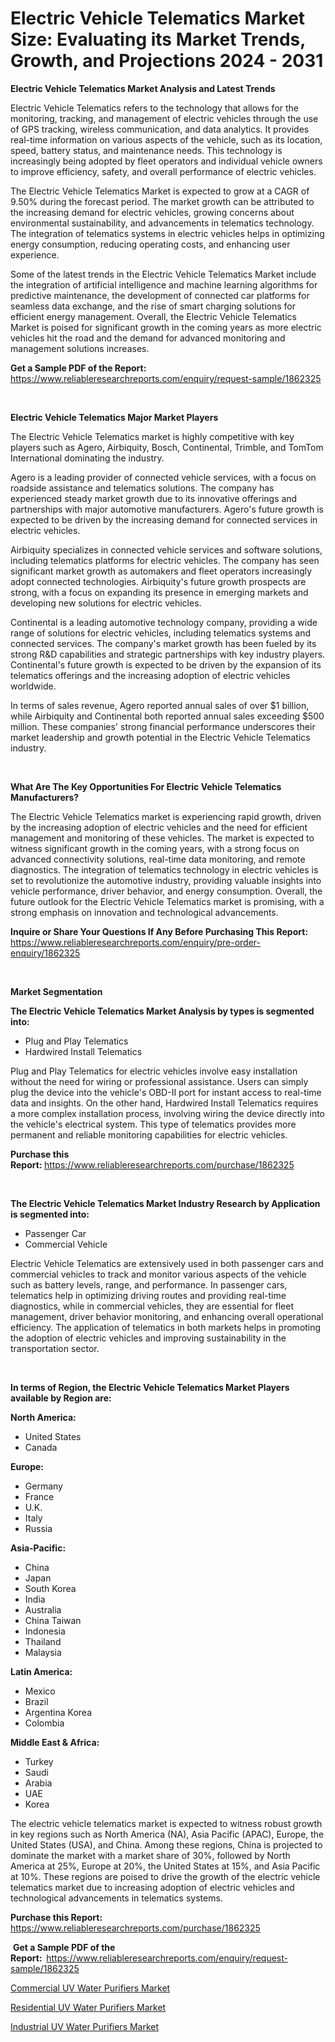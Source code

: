 <p><h1>Electric Vehicle Telematics Market Size: Evaluating its Market Trends, Growth, and Projections 2024 - 2031</h1></p><p><strong>Electric Vehicle Telematics Market Analysis and Latest Trends</strong></p>
<p><p>Electric Vehicle Telematics refers to the technology that allows for the monitoring, tracking, and management of electric vehicles through the use of GPS tracking, wireless communication, and data analytics. It provides real-time information on various aspects of the vehicle, such as its location, speed, battery status, and maintenance needs. This technology is increasingly being adopted by fleet operators and individual vehicle owners to improve efficiency, safety, and overall performance of electric vehicles.</p><p>The Electric Vehicle Telematics Market is expected to grow at a CAGR of 9.50% during the forecast period. The market growth can be attributed to the increasing demand for electric vehicles, growing concerns about environmental sustainability, and advancements in telematics technology. The integration of telematics systems in electric vehicles helps in optimizing energy consumption, reducing operating costs, and enhancing user experience.</p><p>Some of the latest trends in the Electric Vehicle Telematics Market include the integration of artificial intelligence and machine learning algorithms for predictive maintenance, the development of connected car platforms for seamless data exchange, and the rise of smart charging solutions for efficient energy management. Overall, the Electric Vehicle Telematics Market is poised for significant growth in the coming years as more electric vehicles hit the road and the demand for advanced monitoring and management solutions increases.</p></p>
<p><strong>Get a Sample PDF of the Report:&nbsp;</strong> <a href="https://www.reliableresearchreports.com/enquiry/request-sample/1862325">https://www.reliableresearchreports.com/enquiry/request-sample/1862325</a></p>
<p>&nbsp;</p>
<p><strong>Electric Vehicle Telematics Major Market Players</strong></p>
<p><p>The Electric Vehicle Telematics market is highly competitive with key players such as Agero, Airbiquity, Bosch, Continental, Trimble, and TomTom International dominating the industry. </p><p>Agero is a leading provider of connected vehicle services, with a focus on roadside assistance and telematics solutions. The company has experienced steady market growth due to its innovative offerings and partnerships with major automotive manufacturers. Agero's future growth is expected to be driven by the increasing demand for connected services in electric vehicles.</p><p>Airbiquity specializes in connected vehicle services and software solutions, including telematics platforms for electric vehicles. The company has seen significant market growth as automakers and fleet operators increasingly adopt connected technologies. Airbiquity's future growth prospects are strong, with a focus on expanding its presence in emerging markets and developing new solutions for electric vehicles.</p><p>Continental is a leading automotive technology company, providing a wide range of solutions for electric vehicles, including telematics systems and connected services. The company's market growth has been fueled by its strong R&D capabilities and strategic partnerships with key industry players. Continental's future growth is expected to be driven by the expansion of its telematics offerings and the increasing adoption of electric vehicles worldwide.</p><p>In terms of sales revenue, Agero reported annual sales of over $1 billion, while Airbiquity and Continental both reported annual sales exceeding $500 million. These companies' strong financial performance underscores their market leadership and growth potential in the Electric Vehicle Telematics industry.</p></p>
<p>&nbsp;</p>
<p><strong>What Are The Key Opportunities For Electric Vehicle Telematics Manufacturers?</strong></p>
<p><p>The Electric Vehicle Telematics market is experiencing rapid growth, driven by the increasing adoption of electric vehicles and the need for efficient management and monitoring of these vehicles. The market is expected to witness significant growth in the coming years, with a strong focus on advanced connectivity solutions, real-time data monitoring, and remote diagnostics. The integration of telematics technology in electric vehicles is set to revolutionize the automotive industry, providing valuable insights into vehicle performance, driver behavior, and energy consumption. Overall, the future outlook for the Electric Vehicle Telematics market is promising, with a strong emphasis on innovation and technological advancements.</p></p>
<p><strong>Inquire or Share Your Questions If Any Before Purchasing This Report:</strong> <a href="https://www.reliableresearchreports.com/enquiry/pre-order-enquiry/1862325">https://www.reliableresearchreports.com/enquiry/pre-order-enquiry/1862325</a></p>
<p>&nbsp;</p>
<p><strong>Market Segmentation</strong></p>
<p><strong>The Electric Vehicle Telematics Market Analysis by types is segmented into:</strong></p>
<p><ul><li>Plug and Play Telematics</li><li>Hardwired Install Telematics</li></ul></p>
<p><p>Plug and Play Telematics for electric vehicles involve easy installation without the need for wiring or professional assistance. Users can simply plug the device into the vehicle's OBD-II port for instant access to real-time data and insights. On the other hand, Hardwired Install Telematics requires a more complex installation process, involving wiring the device directly into the vehicle's electrical system. This type of telematics provides more permanent and reliable monitoring capabilities for electric vehicles.</p></p>
<p><strong>Purchase this Report:&nbsp;</strong><a href="https://www.reliableresearchreports.com/purchase/1862325">https://www.reliableresearchreports.com/purchase/1862325</a></p>
<p>&nbsp;</p>
<p><strong>The Electric Vehicle Telematics Market Industry Research by Application is segmented into:</strong></p>
<p><ul><li>Passenger Car</li><li>Commercial Vehicle</li></ul></p>
<p><p>Electric Vehicle Telematics are extensively used in both passenger cars and commercial vehicles to track and monitor various aspects of the vehicle such as battery levels, range, and performance. In passenger cars, telematics help in optimizing driving routes and providing real-time diagnostics, while in commercial vehicles, they are essential for fleet management, driver behavior monitoring, and enhancing overall operational efficiency. The application of telematics in both markets helps in promoting the adoption of electric vehicles and improving sustainability in the transportation sector.</p></p>
<p>&nbsp;</p>
<p><strong>In terms of Region, the Electric Vehicle Telematics Market Players available by Region are:</strong></p>
<p>
    <p> <strong> North America: </strong>
        <ul>
            <li>United States</li>
            <li>Canada</li>
        </ul>
        </p> 
    <p> <strong> Europe: </strong>
        <ul>
            <li>Germany</li>
            <li>France</li>
            <li>U.K.</li>
            <li>Italy</li>
            <li>Russia</li>
        </ul>
        </p> 
    <p> <strong> Asia-Pacific: </strong>
        <ul>
            <li>China</li>
            <li>Japan</li>
            <li>South Korea</li>
            <li>India</li>
            <li>Australia</li>
            <li>China Taiwan</li>
            <li>Indonesia</li>
            <li>Thailand</li>
            <li>Malaysia</li>
        </ul>
        </p> 
    <p> <strong> Latin America: </strong>
        <ul>
            <li>Mexico</li>
            <li>Brazil</li>
            <li>Argentina Korea</li>
            <li>Colombia</li>
        </ul>
        </p> 
    <p> <strong> Middle East & Africa: </strong>
        <ul>
            <li>Turkey</li>
            <li>Saudi</li>
            <li>Arabia</li>
            <li>UAE</li>
            <li>Korea</li>
        </ul>
    </p>
    </p>
<p><p>The electric vehicle telematics market is expected to witness robust growth in key regions such as North America (NA), Asia Pacific (APAC), Europe, the United States (USA), and China. Among these regions, China is projected to dominate the market with a market share of 30%, followed by North America at 25%, Europe at 20%, the United States at 15%, and Asia Pacific at 10%. These regions are poised to drive the growth of the electric vehicle telematics market due to increasing adoption of electric vehicles and technological advancements in telematics systems.</p></p>
<p><strong>Purchase this Report: </strong><a href="https://www.reliableresearchreports.com/purchase/1862325">https://www.reliableresearchreports.com/purchase/1862325</a></p>
<p>&nbsp;<strong>Get a Sample PDF of the Report:&nbsp;&nbsp;</strong><a href="https://www.reliableresearchreports.com/enquiry/request-sample/1862325">https://www.reliableresearchreports.com/enquiry/request-sample/1862325</a></p>
<p><strong></strong></p>
<p><p><a href="https://view.publitas.com/reportprime-1/commercial-uv-water-purifiers-market-size-market-share-and-global-market-analysis-report-2023-2030/">Commercial UV Water Purifiers Market</a></p><p><a href="https://view.publitas.com/reportprime-1/residential-uv-water-purifiers-market-size-market-share-and-global-market-analysis-report-2023-2030/">Residential UV Water Purifiers Market</a></p><p><a href="https://view.publitas.com/reportprime-1/industrial-uv-water-purifiers-market-size-share-trends-analysis-report-by-application-regional-outlook-competitive-strategies-and-segment-forecasts-2023-2030/">Industrial UV Water Purifiers Market</a></p></p>
